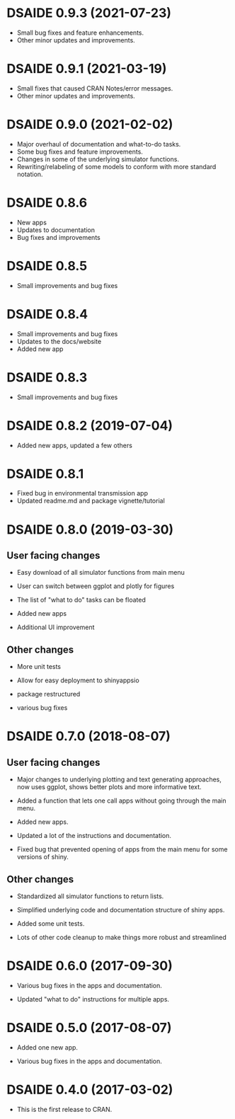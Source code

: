 # DSAIDE 0.9.3 (2021-07-23)

* Small bug fixes and feature enhancements.
* Other minor updates and improvements.

# DSAIDE 0.9.1 (2021-03-19)

* Small fixes that caused CRAN Notes/error messages.
* Other minor updates and improvements.

# DSAIDE 0.9.0 (2021-02-02)

* Major overhaul of documentation and what-to-do tasks. 
* Some bug fixes and feature improvements.
* Changes in some of the underlying simulator functions.
* Rewriting/relabeling of some models to conform with more standard notation.

# DSAIDE 0.8.6

* New apps
* Updates to documentation
* Bug fixes and improvements

# DSAIDE 0.8.5

* Small improvements and bug fixes

# DSAIDE 0.8.4

* Small improvements and bug fixes
* Updates to the docs/website
* Added new app

# DSAIDE 0.8.3

* Small improvements and bug fixes

# DSAIDE 0.8.2 (2019-07-04)

* Added new apps, updated a few others

# DSAIDE 0.8.1

* Fixed bug in environmental transmission app 
* Updated readme.md and package vignette/tutorial

# DSAIDE 0.8.0 (2019-03-30)

## User facing changes

* Easy download of all simulator functions from main menu

* User can switch between ggplot and plotly for figures

* The list of "what to do" tasks can be floated

* Added new apps

* Additional UI improvement

## Other changes

* More unit tests

* Allow for easy deployment to shinyappsio

* package restructured

* various bug fixes


# DSAIDE 0.7.0 (2018-08-07)

## User facing changes

* Major changes to underlying plotting and text generating approaches, now uses ggplot, shows better plots and more informative text.

* Added a function that lets one call apps without going through the main menu.

* Added new apps.

* Updated a lot of the instructions and documentation.

* Fixed bug that prevented opening of apps from the main menu for some versions of shiny.

## Other changes

* Standardized all simulator functions to return lists.

* Simplified underlying code and documentation structure of shiny apps.

* Added some unit tests.

* Lots of other code cleanup to make things more robust and streamlined


# DSAIDE 0.6.0 (2017-09-30)

* Various bug fixes in the apps and documentation.

* Updated "what to do" instructions for multiple apps.

# DSAIDE 0.5.0 (2017-08-07)

* Added one new app.

* Various bug fixes in the apps and documentation.


# DSAIDE 0.4.0 (2017-03-02)

* This is the first release to CRAN.
